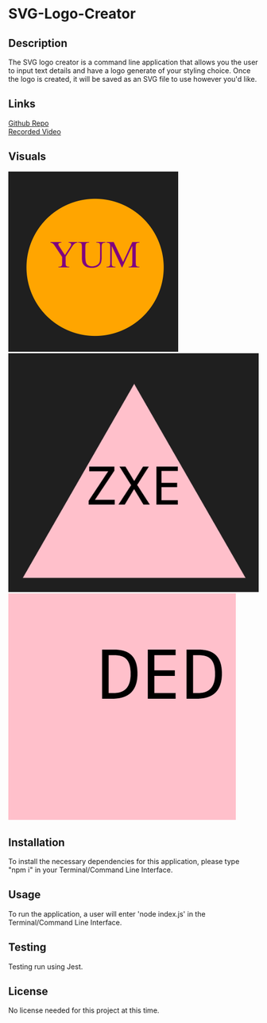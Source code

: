 # SVG-Logo-Creator

## Description

The SVG logo creator is a command line application that allows you the user to input text details and have a logo generate of your styling choice. Once the logo is created, it will be saved as an SVG file to use however you'd like.

## Links

<a href="https://github.com/0-Sunny-0/SVG-Logo-Creator">Github Repo</a><br>
<a href="https://drive.google.com/file/d/1yWBT-lukNifbIFKLvyhAC3gl8_mWzd3R/view?usp=drive_link">Recorded Video</a>

## Visuals

<img src="./examples/YUM Circle - almost there.png"><br>
<img src="./examples/ZXE Triangle - Better.png"><br>
<img src="./examples/DED Square - Little-more-Better.png">

## Installation

To install the necessary dependencies for this application, please type "npm i" in your Terminal/Command Line Interface. 


## Usage

To run the application, a user will enter 'node index.js' in the Terminal/Command Line Interface. 

## Testing

Testing run using Jest.

## License 

No license needed for this project at this time. 